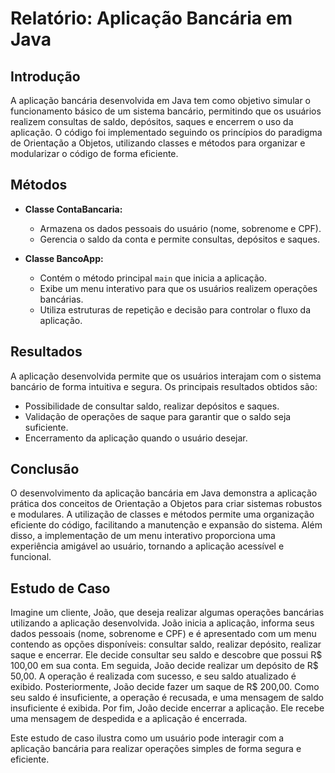 # Relatório: Aplicação Bancária em Java

## Introdução
A aplicação bancária desenvolvida em Java tem como objetivo simular o funcionamento básico de um sistema bancário, permitindo que os usuários realizem consultas de saldo, depósitos, saques e encerrem o uso da aplicação. O código foi implementado seguindo os princípios do paradigma de Orientação a Objetos, utilizando classes e métodos para organizar e modularizar o código de forma eficiente.

## Métodos
- **Classe ContaBancaria:**
  - Armazena os dados pessoais do usuário (nome, sobrenome e CPF).
  - Gerencia o saldo da conta e permite consultas, depósitos e saques.

- **Classe BancoApp:**
  - Contém o método principal `main` que inicia a aplicação.
  - Exibe um menu interativo para que os usuários realizem operações bancárias.
  - Utiliza estruturas de repetição e decisão para controlar o fluxo da aplicação.

## Resultados
A aplicação desenvolvida permite que os usuários interajam com o sistema bancário de forma intuitiva e segura. Os principais resultados obtidos são:
- Possibilidade de consultar saldo, realizar depósitos e saques.
- Validação de operações de saque para garantir que o saldo seja suficiente.
- Encerramento da aplicação quando o usuário desejar.

## Conclusão
O desenvolvimento da aplicação bancária em Java demonstra a aplicação prática dos conceitos de Orientação a Objetos para criar sistemas robustos e modulares. A utilização de classes e métodos permite uma organização eficiente do código, facilitando a manutenção e expansão do sistema. Além disso, a implementação de um menu interativo proporciona uma experiência amigável ao usuário, tornando a aplicação acessível e funcional.

## Estudo de Caso
Imagine um cliente, João, que deseja realizar algumas operações bancárias utilizando a aplicação desenvolvida. João inicia a aplicação, informa seus dados pessoais (nome, sobrenome e CPF) e é apresentado com um menu contendo as opções disponíveis: consultar saldo, realizar depósito, realizar saque e encerrar. Ele decide consultar seu saldo e descobre que possui R$ 100,00 em sua conta. Em seguida, João decide realizar um depósito de R$ 50,00. A operação é realizada com sucesso, e seu saldo atualizado é exibido. Posteriormente, João decide fazer um saque de R$ 200,00. Como seu saldo é insuficiente, a operação é recusada, e uma mensagem de saldo insuficiente é exibida. Por fim, João decide encerrar a aplicação. Ele recebe uma mensagem de despedida e a aplicação é encerrada.

Este estudo de caso ilustra como um usuário pode interagir com a aplicação bancária para realizar operações simples de forma segura e eficiente.
